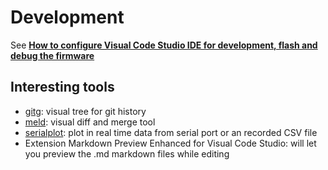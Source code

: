 # Development

See **[How to configure Visual Code Studio IDE for development, flash and debug the firmware](development-flash_and_debug_firmware.md)**

## Interesting tools

- [gitg](https://wiki.gnome.org/Apps/Gitg/): visual tree for git history
- [meld](https://meldmerge.org/): visual diff and merge tool
- [serialplot](https://github.com/hyOzd/serialplot): plot in real time data from serial port or an recorded CSV file
- Extension Markdown Preview Enhanced for Visual Code Studio: will let you preview the .md markdown files while editing
